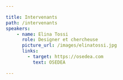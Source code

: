 ```yaml
---

title: Intervenants
path: /intervenants
speakers:
    - name: Elina Tossi
      role: Designer et chercheuse
      picture_url: /images/elinatossi.jpg
      links:
        - target: https://osedea.com
          text: OSEDEA

---
```

